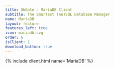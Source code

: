 ```yaml
---
title: DbGate - MariaDB Client
subtitle: The Smartest (no)SQL Database Manager
name: MariaDB
layout: feature
features_left: true
icon: mariadb.svg
order: 6
isClient: 1
download_button: true
---
```


{% include client.html name='MariaDB' %}
